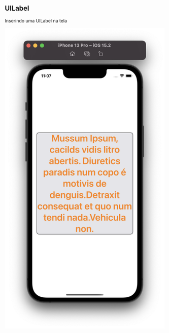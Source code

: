 ## UILabel
Inserindo uma UILabel na tela
<p align="center">
  <img src="./assets-github/1.png" tittle="Application">
</p>